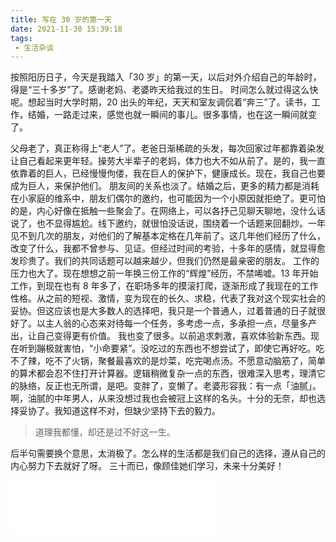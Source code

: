 ```yaml
---
title: 写在 30 岁的第一天
date: 2021-11-30 15:39:18
tags:
 - 生活杂谈
---
```

按照阳历日子，今天是我踏入「30 岁」的第一天，以后对外介绍自己的年龄时，得是“三十多岁”了。感谢老妈、老婆昨天给我过的生日。
时间怎么就过得这么快呢。想起当时大学时期，20 出头的年纪，天天和室友调侃着“奔三”了。读书，工作，结婚，一路走过来，感觉也就一瞬间的事儿。很多事情，也在这一瞬间就变了。
<!-- more -->
父母老了，真正称得上“老人”了。老爸日渐稀疏的头发，每次回家过年都靠着染发让自己看起来更年轻。操劳大半辈子的老妈，体力也大不如从前了。是的，我一直依靠着的巨人，已经慢慢佝偻，我在巨人的保护下，健康成长。现在，我自己也要成为巨人，来保护他们。
朋友间的关系也淡了。结婚之后，更多的精力都是消耗在小家庭的维系中，朋友们偶尔的邀约，也可能因为一个小原因就拒绝了。更可怕的是，内心好像在抵触一些聚会了。在网络上，可以各抒己见聊天聊地，没什么话说了，也不显得尴尬。线下邀约，就很怕没话说，围绕着一个话题来回翻炒。一年见不到几次的朋友，对他们的了解基本定格在几年前了。这几年他们经历了什么，改变了什么，我都不曾参与、见证。但经过时间的考验，十多年的感情，就显得愈发珍贵了。我们的共同话题可以越来越少，但我们仍然是最亲密的朋友。
工作的压力也大了。现在想想之前一年换三份工作的“辉煌”经历，不禁唏嘘。13 年开始工作，到现在也有 8 年多了，在职场多年的摸滚打爬，逐渐形成了我现在的工作性格。从之前的短视、激情，变为现在的长久、求稳，代表了我对这个现实社会的妥协。但这应该也是大多数人的选择吧，我只是一个普通人，过着普通的日子就很好了。以主人翁的心态来对待每一个任务，多考虑一点，多承担一点，尽量多产出，让自己变得更有价值。
我也变了很多。以前追求刺激，喜欢体验新东西。现在听到蹦极就害怕，“小命要紧”。没吃过的东西也不想尝试了，即使它再好吃。吃不了辣，吃不了火锅，聚餐最喜欢的是炒菜，吃完喝点汤。不愿意动脑筋了，简单的算术都会忍不住打开计算器。逻辑稍微复杂一点的东西，很难深入思考，理清它的脉络，反正也无所谓，是吧。变胖了，变懒了。老婆形容我：有一点「油腻」。啊，油腻的中年男人，从来没想过我也会被冠上这样的名头。十分的无奈，却也选择妥协了。我知道这样不对，但缺少坚持下去的毅力。
> 道理我都懂，却还是过不好这一生。

后半句需要换个意思，太消极了。怎么样的生活都是我们自己的选择，遵从自己的内心努力下去就好了呀。
三十而已，像顾佳她们学习，未来十分美好！

<iframe frameborder="no" border="0" marginwidth="0" marginheight="0" width=330 height=86 src="//music.163.com/outchain/player?type=2&id=28996919&auto=1&height=66"></iframe>
